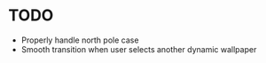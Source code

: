 # TODO

* Properly handle north pole case
* Smooth transition when user selects another dynamic wallpaper
